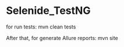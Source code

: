 # Selenide_TestNG

for run tests:
mvn clean tests

After that, for generate Allure reports:
mvn site